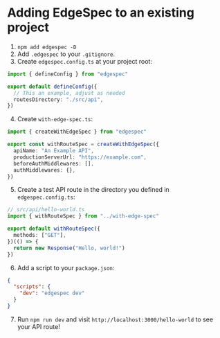 # Adding EdgeSpec to an existing project

1. `npm add edgespec -D`
2. Add `.edgespec` to your `.gitignore`.
3. Create `edgespec.config.ts` at your project root:

```typescript
import { defineConfig } from "edgespec"

export default defineConfig({
  // This an example, adjust as needed
  routesDirectory: "./src/api",
})
```

4. Create `with-edge-spec.ts`:

```typescript
import { createWithEdgeSpec } from "edgespec"

export const withRouteSpec = createWithEdgeSpec({
  apiName: "An Example API",
  productionServerUrl: "https://example.com",
  beforeAuthMiddlewares: [],
  authMiddlewares: {},
})
```

5. Create a test API route in the directory you defined in `edgespec.config.ts`:

```typescript
// src/api/hello-world.ts
import { withRouteSpec } from "../with-edge-spec"

export default withRouteSpec({
  methods: ["GET"],
})(() => {
  return new Response("Hello, world!")
})
```

6. Add a script to your `package.json`:

```json
{
  "scripts": {
    "dev": "edgespec dev"
  }
}
```

7. Run `npm run dev` and visit `http://localhost:3000/hello-world` to see your API route!
